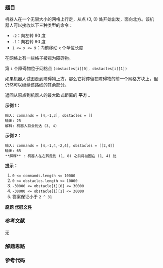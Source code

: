 ### 题目
机器人在一个无限大小的网格上行走，从点 (0, 0) 处开始出发，面向北方。该机器人可以接收以下三种类型的命令：

  * `-2`：向左转 90 度
  * `-1`：向右转 90 度
  * `1 <= x <= 9`：向前移动 `x` 个单位长度

在网格上有一些格子被视为障碍物。

第 `i` 个障碍物位于网格点  `(obstacles[i][0], obstacles[i][1])`

如果机器人试图走到障碍物上方，那么它将停留在障碍物的前一个网格方块上，但仍然可以继续该路线的其余部分。

返回从原点到机器人的最大欧式距离的 **平方** 。



**示例 1：**

    
    
    输入: commands = [4,-1,3], obstacles = []
    输出: 25
    解释: 机器人将会到达 (3, 4)
    

**示例  2：**

    
    
    输入: commands = [4,-1,4,-2,4], obstacles = [[2,4]]
    输出: 65
    **解释** : 机器人在左转走到 (1, 8) 之前将被困在 (1, 4) 处
    



**提示：**

  1. `0 <= commands.length <= 10000`
  2. `0 <= obstacles.length <= 10000`
  3. `-30000 <= obstacle[i][0] <= 30000`
  4. `-30000 <= obstacle[i][1] <= 30000`
  5. 答案保证小于 `2 ^ 31`

 **[原题](https://leetcode-cn.com/problems/walking-robot-simulation/)**    **[代码文件]()**


### 参考文献
无

### 解题思路




### 参考代码

```go


```




